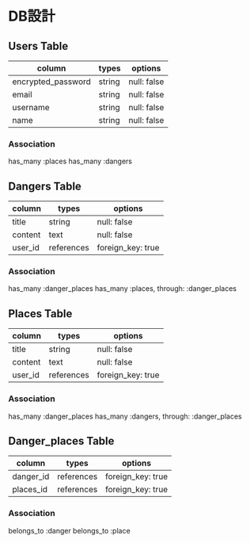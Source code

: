 # DB設計

## Users Table

| column             | types  | options     |
| ------------------ | ------ | ----------- |
| encrypted_password | string | null: false |
| email              | string | null: false |
| username           | string | null: false |
| name               | string | null: false |

### Association

has_many :places
has_many :dangers

## Dangers Table

| column  | types      | options           |
| ------- | ---------- | ----------------- |
| title   | string     | null: false       |
| content | text       | null: false       |
| user_id | references | foreign_key: true |

### Association

has_many :danger_places
has_many :places, through: :danger_places

## Places Table

| column  | types      | options           |
| ------- | ---------- | ----------------- |
| title   | string     | null: false       |
| content | text       | null: false       |
| user_id | references | foreign_key: true |

### Association

has_many :danger_places
has_many :dangers, through: :danger_places

## Danger_places Table

| column    | types      | options           |
| --------- | ---------- | ----------------- |
| danger_id | references | foreign_key: true |
| places_id | references | foreign_key: true |

### Association

belongs_to :danger
belongs_to :place